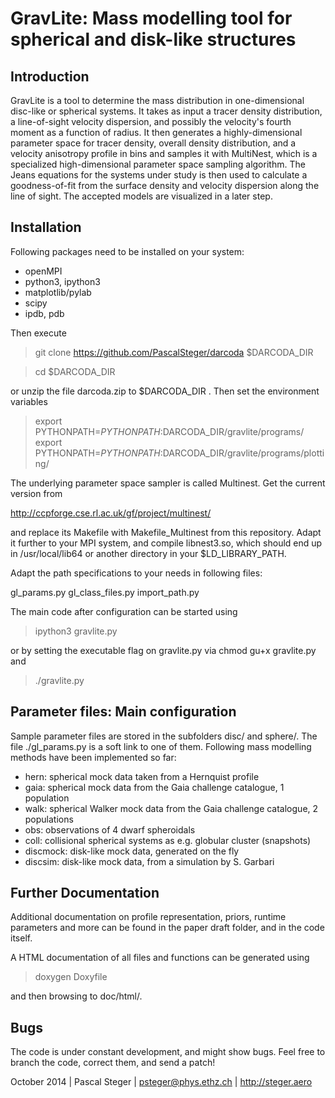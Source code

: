 GravLite: Mass modelling tool for spherical and disk-like structures
====================================================================

Introduction
------------

GravLite is a tool to determine the mass distribution in
one-dimensional disc-like or spherical systems. It takes as input a
tracer density distribution, a line-of-sight velocity dispersion, and
possibly the velocity's fourth moment as a function of radius. It then
generates a highly-dimensional parameter space for tracer density,
overall density distribution, and a velocity anisotropy profile in
bins and samples it with MultiNest, which is a specialized
high-dimensional parameter space sampling algorithm. The Jeans
equations for the systems under study is then used to calculate a
goodness-of-fit from the surface density and velocity dispersion along
the line of sight. The accepted models are visualized in a later
step.


Installation
------------

Following packages need to be installed on your system:
 * openMPI
 * python3, ipython3
 * matplotlib/pylab
 * scipy
 * ipdb, pdb


Then execute

> git clone https://github.com/PascalSteger/darcoda $DARCODA_DIR

> cd $DARCODA_DIR

or unzip the file darcoda.zip to $DARCODA_DIR . Then set the environment variables

> export PYTHONPATH=$PYTHONPATH:$DARCODA_DIR/gravlite/programs/
> export PYTHONPATH=$PYTHONPATH:$DARCODA_DIR/gravlite/programs/plotting/


The underlying parameter space sampler is called Multinest. Get the current version from

http://ccpforge.cse.rl.ac.uk/gf/project/multinest/

and replace its Makefile with Makefile_Multinest from this repository. Adapt it
further to your MPI system, and compile libnest3.so, which should end up in /usr/local/lib64
or another directory in your $LD_LIBRARY_PATH.


Adapt the path specifications to your needs in following files:

gl_params.py
gl_class_files.py
import_path.py

The main code after configuration can be started using

> ipython3 gravlite.py

or by setting the executable flag on gravlite.py via chmod gu+x gravlite.py    and

> ./gravlite.py


Parameter files: Main configuration
-----------------------------------

Sample parameter files are stored in the subfolders disc/ and sphere/. The file
./gl_params.py is a soft link to one of them. Following mass modelling methods
have been implemented so far:

 * hern: spherical mock data taken from a Hernquist profile
 * gaia: spherical mock data from the Gaia challenge catalogue, 1 population
 * walk: spherical Walker mock data from the Gaia challenge catalogue, 2 populations
 * obs: observations of 4 dwarf spheroidals
 * coll: collisional spherical systems as e.g. globular cluster (snapshots)
 * discmock: disk-like mock data, generated on the fly
 * discsim: disk-like mock data, from a simulation by S. Garbari


Further Documentation
---------------------

Additional documentation on profile representation, priors, runtime parameters
and more can be found in the paper draft folder, and in the code itself.

A HTML documentation of all files and functions can be generated using

> doxygen Doxyfile

and then browsing to doc/html/.


Bugs
----

The code is under constant development, and might show bugs. Feel free to branch
the code, correct them, and send a patch!


October 2014 | 
Pascal Steger | 
psteger@phys.ethz.ch | http://steger.aero
